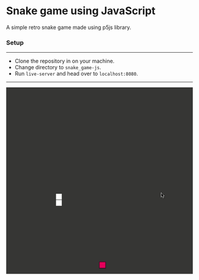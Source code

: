 # **Snake game using JavaScript**
A simple retro snake game made using p5js library.

### Setup
***

* Clone the repository in on your machine.
* Change directory to `snake_game-js`.
* Run `live-server` and head over to `localhost:8080`.



***

![Snake Game Demo](https://github.com/sahil9001/snake_game-js/blob/master/Peek%202019-12-11%2018-08.gif)
